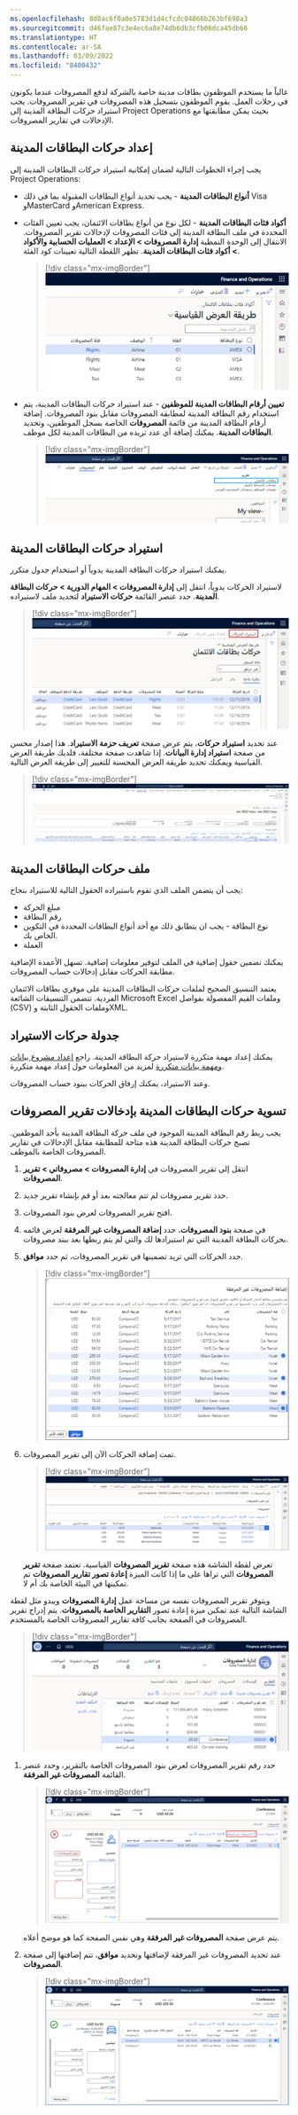 ```yaml
---
ms.openlocfilehash: 8d8ac6f0a0e5783d1d4cfcdc04866b263bf698a3
ms.sourcegitcommit: d46fae87c3e4ec6a8e74db6db3cfb06dca45db66
ms.translationtype: HT
ms.contentlocale: ar-SA
ms.lasthandoff: 03/09/2022
ms.locfileid: "8400432"
---
```

غالباً ما يستخدم الموظفون بطاقات مدينة خاصة بالشركة لدفع المصروفات عندما يكونون في رحلات العمل. يقوم الموظفون بتسجيل هذه المصروفات في تقرير المصروفات. يجب استيراد حركات البطاقة المدينة إلى Project Operations بحيث يمكن مطابقتها مع الإدخالات في تقارير المصروفات. 

## <a name="set-up-credit-card-transactions"></a>إعداد ‏‏حركات البطاقات المدينة

يجب إجراء الخطوات التالية لضمان إمكانية استيراد حركات البطاقات المدينة إلى Project Operations:

- **أنواع البطاقات المدينة** - يجب تحديد أنواع البطاقات المقبولة بما في ذلك Visa وMasterCard وAmerican Express.
- **أكواد فئات البطاقات المدينة** - لكل نوع من أنواع بطاقات الائتمان، يجب تعيين الفئات المحددة في ملف البطاقة المدينة إلى فئات المصروفات لإدخالات تقرير المصروفات. الانتقال إلى الوحدة النمطية **إدارة المصروفات > الإعداد > العمليات الحسابية والأكواد > أكواد فئات البطاقات المدينة**. تظهر اللقطة التالية تعيينات كود الفئة. 

    > [!div class="mx-imgBorder"]
    > [![ لقطة شاشة لصفحة أكواد فئات البطاقة المدينة.](../media/credit-card-category-codes.png)](../media/credit-card-category-codes.png#lightbox)
 
- **تعيين أرقام البطاقات المدينة للموظفين** - عند استيراد حركات البطاقات المدينة، يتم استخدام رقم البطاقة المدينة لمطابقة المصروفات مقابل بنود المصروفات. إضافة أرقام البطاقة المدينة من قائمة **المصروفات** الخاصة بسجل الموظفين، وتحديد **البطاقات المدينة**. يمكنك إضافة أي عدد تريده من البطاقات المدينة لكل موظف.

    > [!div class="mx-imgBorder"]
    > [![ لقطة شاشة لخيار البطاقات المدينة في خيار قائمة المصروفات.](../media/edit-credit-cards.png)](../media/edit-credit-cards.png#lightbox)

 
## <a name="import-credit-card-transactions"></a>استيراد ‏‏حركات البطاقات المدينة
يمكنك استيراد حركات البطاقة المدينة يدوياً أو استخدام جدول متكرر. 

لاستيراد الحركات يدوياً، انتقل إلى **إدارة المصروفات > المهام الدورية > حركات البطاقة المدينة**. حدد عنصر القائمة **حركات الاستيراد** لتحديد ملف لاستيراده.

> [!div class="mx-imgBorder"]
> [![ لقطة شاشة لصفحة تعريف حزمة الاستيراد ، تعرض مصاريف الرحلات الجوية والوجبات وسيارات الأجرة والوجبات التي تم استيرادها.](../media/import-transactions-for-credit-card.png)](../media/import-transactions-for-credit-card.png#lightbox)
 
عند تحديد **استيراد حركات**، يتم عرض صفحة **تعريف حزمة الاستيراد**. هذا إصدار محسن من صفحة **استيراد إدارة البيانات**. إذا شاهدت صفحة مختلفة، فلديك طريقة العرض القياسية ويمكنك تحديد طريقة العرض المحسنة للتغيير إلى طريقة العرض التالية.

> [!div class="mx-imgBorder"]
> [![لقطة شاشة لصفحة تعريف حزمة الاستيراد في طريقة العرض المحسنة.](../media/import-transactions-enhanced-view.png)](../media/import-transactions-enhanced-view.png#lightbox)

 
## <a name="credit-card-transaction-files"></a>ملف ‏‏حركات البطاقات المدينة
يجب أن يتضمن الملف الذي تقوم باستيراده الحقول التالية للاستيراد بنجاح:

- مبلغ الحركة
- رقم البطاقة
- نوع البطاقة - يجب ان يتطابق ذلك مع أحد أنواع البطاقات المحددة في التكوين الخاص بك.
- العملة

يمكنك تضمين حقول إضافية في الملف لتوفير معلومات إضافية. تسهل الأعمدة الإضافية مطابقة الحركات مقابل إدخالات حساب المصروفات.

يعتمد التنسيق الصحيح لملفات حركات البطاقات المدينة على موفري بطاقات الائتمان الفردية. تتضمن التنسيقات الشائعة Microsoft Excel وملفات القيم المفصولة بفواصل (CSV) وملفات الحقول الثابتة وXML.

## <a name="schedule-transaction-imports"></a>جدولة حركات الاستيراد

يمكنك إعداد مهمة متكررة لاستيراد حركة البطاقة المدينة. راجع [إعداد مشروع بيانات ومهمة بيانات متكررة](/learn/modules/data-integrations-finance-operations/2-data-project/?azure-portal=true) لمزيد من المعلومات حول إعداد مهمة متكررة.

وعند الاستيراد، يمكنك إرفاق الحركات ببنود حساب المصروفات. 

## <a name="reconcile-credit-card-transactions-with-expense-report-entries"></a>تسوية حركات البطاقات المدينة بإدخالات تقرير المصروفات
يجب ربط رقم البطاقة المدينة الموجود في ملف حركة البطاقة المدينة بأحد الموظفين. تصبح حركات البطاقة المدينة هذه متاحة للمطابقة مقابل الإدخالات في تقارير المصروفات الخاصة بالموظف. 

1. انتقل إلى تقرير المصروفات في **إدارة المصروفات > مصروفاتي > تقرير المصروفات**. 
2. حدد تقرير مصروفات لم تتم معالجته بعد أو قم بإنشاء تقرير جديد. 
3. افتح تقرير المصروفات لعرض بنود المصروفات. 
4. في صفحة **بنود المصروفات**، حدد **إضافة المصروفات غير المرفقة** لعرض قائمه بحركات البطاقة المدينة التي تم استيرادها لك والتي لم يتم ربطها بعد ببند مصروفات. 
5. حدد الحركات التي تريد تضمينها في تقرير المصروفات، ثم حدد **موافق**.

    > [!div class="mx-imgBorder"]
    > [![لقطة شاشة للمصروفات غير المرفقة في صفحة إضافة المصروفات غير المرفقة.](../media/select-unattached-expenses.png)](../media/select-unattached-expenses.png#lightbox)

1. تمت إضافة الحركات الآن إلى تقرير المصروفات.

    > [!div class="mx-imgBorder"]
    > [![لقطة شاشة من الحركات المرفقة.](../media/attached-transactions.png)](../media/attached-transactions.png#lightbox)
 
    تعرض لقطة الشاشة هذه صفحة **تقرير المصروفات** القياسية. تعتمد صفحة **تقرير المصروفات** التي تراها على ما إذا كانت الميزة **إعادة تصور تقارير المصروفات** تم تمكينها في البيئة الخاصة بك أم لا.

ويتوفر تقرير المصروفات نفسه من مساحة عمل **إدارة المصروفات** ويبدو مثل لقطة الشاشة التالية عند تمكين ميزة إعادة تصور **التقارير الخاصة بالمصروفات**. يتم إدراج تقرير المصروفات في الصفحة بجانب كافة تقارير المصروفات الخاصة بالمستخدم.

> [!div class="mx-imgBorder"]
> [![لقطة شاشة لتقرير المصروفات من مساحة عمل إدارة المصروفات.](../media/expense-management-workspace.png)](../media/expense-management-workspace.png#lightbox)

1. حدد رقم تقرير المصروفات لعرض بنود المصروفات الخاصة بالتقرير، وحدد عنصر القائمة **المصروفات غير المرفقة**.

    > [!div class="mx-imgBorder"]
    > [![لقطة شاشة لعنصر قائمة المصروفات غير المرفقة.](../media/unattached-expenses.png)](../media/unattached-expenses.png#lightbox)

    يتم عرض صفحة **المصروفات غير المرفقة** وهي نفس الصفحة كما هو موضح أعلاه. 

1. عند تحديد المصروفات غير المرفقة لإضافتها وتحديد **موافق**، تتم إضافتها إلى صفحة **المصروفات**.

    > [!div class="mx-imgBorder"]
    > [![لقطة شاشة لصفحة المصروفات.](../media/expenses-page.png)](../media/expenses-page.png#lightbox)













